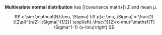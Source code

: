 **Multivariate normal distribution** has [[covariance matrix]] $\Sigma$ and mean $\mu$.

$$
x \sim \mathcal{N}(\mu, \Sigma) \iff p(x; \mu, \Sigma) = \frac{1}{(2\pi)^{n/2} |\Sigma|^{1/2}} \exp\left(-\frac{1}{2}(x-\mu)^\mathsf{T} \Sigma^{-1} (x-\mu)\right)
$$